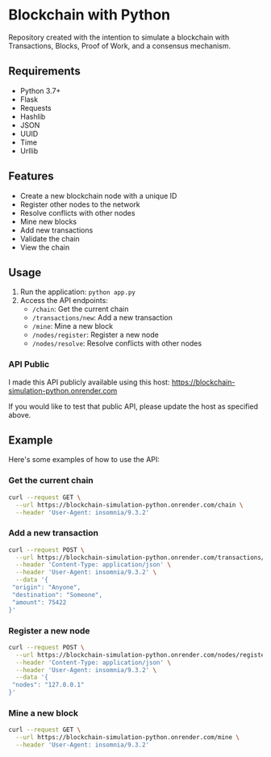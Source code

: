 # Blockchain with Python

Repository created with the intention to simulate a blockchain with Transactions, Blocks, Proof of Work, and a consensus mechanism.

## Requirements

- Python 3.7+
- Flask
- Requests
- Hashlib
- JSON
- UUID
- Time
- Urllib

## Features

- Create a new blockchain node with a unique ID
- Register other nodes to the network
- Resolve conflicts with other nodes
- Mine new blocks
- Add new transactions
- Validate the chain
- View the chain

## Usage

1. Run the application: `python app.py`
2. Access the API endpoints:
    - `/chain`: Get the current chain
    - `/transactions/new`: Add a new transaction
    - `/mine`: Mine a new block
    - `/nodes/register`: Register a new node
    - `/nodes/resolve`: Resolve conflicts with other nodes

### API Public

I made this API publicly available using this host: <https://blockchain-simulation-python.onrender.com>

If you would like to test that public API, please update the host as specified above.

## Example

Here's some examples of how to use the API:

### Get the current chain

```bash
curl --request GET \
  --url https://blockchain-simulation-python.onrender.com/chain \
  --header 'User-Agent: insomnia/9.3.2'
```

### Add a new transaction

```bash
curl --request POST \
  --url https://blockchain-simulation-python.onrender.com/transactions/new \
  --header 'Content-Type: application/json' \
  --header 'User-Agent: insomnia/9.3.2' \
  --data '{
 "origin": "Anyone",
 "destination": "Someone",
 "amount": 75422
}'
```

### Register a new node

```bash
curl --request POST \
  --url https://blockchain-simulation-python.onrender.com/nodes/register \
  --header 'Content-Type: application/json' \
  --header 'User-Agent: insomnia/9.3.2' \
  --data '{
 "nodes": "127.0.0.1"
}'
```

### Mine a new block

```bash
curl --request GET \
  --url https://blockchain-simulation-python.onrender.com/mine \
  --header 'User-Agent: insomnia/9.3.2'
```
